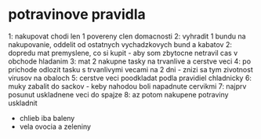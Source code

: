 # potravinove pravidla

1: nakupovat chodi len 1 povereny clen domacnosti
2: vyhradit 1 bundu na nakupovanie, oddelit od ostatnych vychadzkovych bund a kabatov
2: dopredu mat premyslene, co si kupit - aby som zbytocne netravil cas v obchode hladanim
3: mat 2 nakupne tasky na trvanlive a cerstve veci
4: po prichode odlozit tasku s trvanlivymi vecami na 2 dni - znizi sa tym zivotnost virusov na obaloch
5: cerstve veci poodkladat podla pravidiel chladnicky
6: muky zabalit do sackov - keby nahodou boli napadnute cervikmi
7: najprv posunut uskladnene veci do spajze
8: az potom nakupene potraviny uskladnit

- chlieb iba baleny
- vela ovocia a zeleniny
